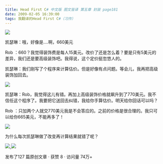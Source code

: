 ```yaml
---
title: Head First C# 中文版 图文皆译 第五章 封装 page181
date: 2009-02-05 16:39:00
tags: 我翻译的Head First C#（习作）
---
```

![](https://p-blog.csdn.net/images/p_blog_csdn_net/cuipengfei1/EntryImages/20090205/%E6%88%AA%E5%9B%BE04.jpg)

凯瑟琳：哦，好像是....啊，660美元

Rob  ：660？我觉得装饰费是每人15美元。改价了还是怎么着？要是只有5美元的差异，我们还是要高级装饰吧。我得说，这个定价挺忽悠人的。

凯瑟琳：我们刚写了个程序来计算估价。但是好像有点问题。等会儿，我再把高级装饰加回去。

![](https://p-blog.csdn.net/images/p_blog_csdn_net/cuipengfei1/EntryImages/20090205/%E6%88%AA%E5%9B%BE05.jpg)

凯瑟琳：Rob，我觉得这儿有错。再加上高级装饰价格就飙升到了770美元。我不信任这个程序了。我要把它送回去纠错，我给你手算估价。明天给你回话可以吗？

Rob  ：只加两个人就交770美元我是不会答应的。之前的价格是很合理的。我只可以给你665美元，不能再多了！

![](https://p-blog.csdn.net/images/p_blog_csdn_net/cuipengfei1/EntryImages/20090205/%E6%88%AA%E5%9B%BE06.jpg)

为什么每次凯瑟琳做了改变再计算结果就错了呢？



[ ![](https://profile.csdnimg.cn/5/2/5/3_cuipengfei1)
![](https://g.csdnimg.cn/static/user-reg-year/1x/11.png)
](https://blog.csdn.net/cuipengfei1)



发布了127 篇原创文章  ·  获赞 8  ·  访问量 74万+

